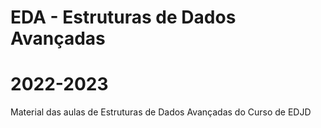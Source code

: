 # EDA - Estruturas de Dados Avançadas
# 2022-2023
Material das aulas de Estruturas de Dados Avançadas do Curso de EDJD
